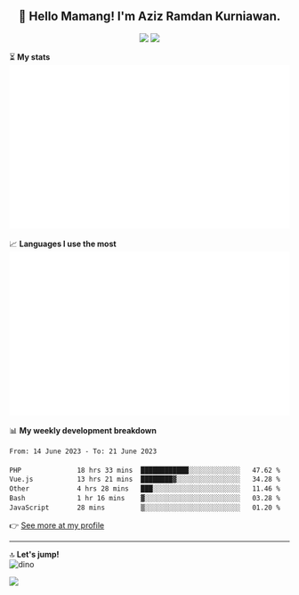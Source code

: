 <h2 align="center">👋 Hello Mamang! I'm Aziz Ramdan Kurniawan.</h2>  
<p align="center">
  <img src="https://komarev.com/ghpvc/?username=azizramdan">
  <img src="https://wakatime.com/badge/user/90056fa0-4c31-4eca-954e-2a3ac05896f9.svg">
</p>
    
⏳ **My stats**  
![](https://raw.githubusercontent.com/azizramdan/github-stats/master/generated/overview.svg#gh-dark-mode-only)

📈 **Languages I use the most**  
![](https://raw.githubusercontent.com/azizramdan/github-stats/master/generated/languages.svg#gh-dark-mode-only)

📊 **My weekly development breakdown**
<!--START_SECTION:waka-->

```txt
From: 14 June 2023 - To: 21 June 2023

PHP              18 hrs 33 mins  ████████████░░░░░░░░░░░░░   47.62 %
Vue.js           13 hrs 21 mins  ████████▓░░░░░░░░░░░░░░░░   34.28 %
Other            4 hrs 28 mins   ███░░░░░░░░░░░░░░░░░░░░░░   11.46 %
Bash             1 hr 16 mins    ▓░░░░░░░░░░░░░░░░░░░░░░░░   03.28 %
JavaScript       28 mins         ▒░░░░░░░░░░░░░░░░░░░░░░░░   01.20 %
```

<!--END_SECTION:waka-->
👉 [See more at my profile](https://wakatime.com/@azizramdan)
***
🔝 **Let's jump!**  
![dino](https://raw.githubusercontent.com/azizramdan/azizramdan/master/dino.gif)  

![](https://hit.yhype.me/github/profile?user_id=27954794)
